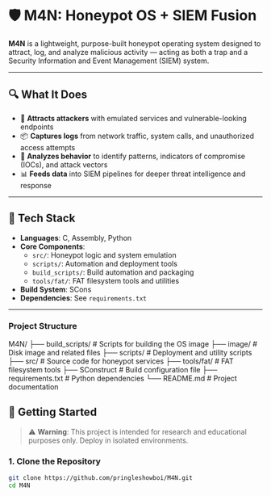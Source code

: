 # 🛡️ M4N: Honeypot OS + SIEM Fusion

**M4N** is a lightweight, purpose-built honeypot operating system designed to attract, log, and analyze malicious activity — acting as both a trap and a Security Information and Event Management (SIEM) system.

---

## 🔍 What It Does

- 🎯 **Attracts attackers** with emulated services and vulnerable-looking endpoints
- 📦 **Captures logs** from network traffic, system calls, and unauthorized access attempts
- 🧠 **Analyzes behavior** to identify patterns, indicators of compromise (IOCs), and attack vectors
- 📊 **Feeds data** into SIEM pipelines for deeper threat intelligence and response

---

## 🧰 Tech Stack

- **Languages**: C, Assembly, Python
- **Core Components**:
  - `src/`: Honeypot logic and system emulation
  - `scripts/`: Automation and deployment tools
  - `build_scripts/`: Build automation and packaging
  - `tools/fat/`: FAT filesystem tools and utilities
- **Build System**: SCons
- **Dependencies**: See `requirements.txt`

---
### Project Structure

M4N/
├── build_scripts/    # Scripts for building the OS image
├── image/            # Disk image and related files
├── scripts/          # Deployment and utility scripts
├── src/              # Source code for honeypot services
├── tools/fat/        # FAT filesystem tools
├── SConstruct        # Build configuration file
├── requirements.txt  # Python dependencies
└── README.md         # Project documentation


## 🚀 Getting Started

> ⚠️ **Warning**: This project is intended for research and educational purposes only. Deploy in isolated environments.

### 1. Clone the Repository

```bash
git clone https://github.com/pringleshowboi/M4N.git
cd M4N
```


